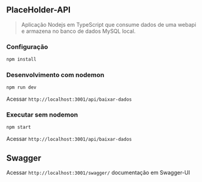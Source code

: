 ## PlaceHolder-API

> Aplicação Nodejs em TypeScript que consume dados de uma webapi e armazena no banco de dados MySQL local.

### Configuração

```bash
npm install
```

### Desenvolvimento com nodemon

```bash
npm run dev
```
Acessar `http://localhost:3001/api/baixar-dados`

### Executar sem nodemon

```bash
npm start
```

Acessar `http://localhost:3001/api/baixar-dados`

## Swagger

Acessar `http://localhost:3001/swagger/` documentação em Swagger-UI
